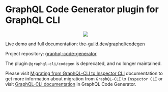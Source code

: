 # GraphQL Code Generator plugin for GraphQL CLI

<p align="center">
    <img src="https://github.com/dotansimha/graphql-code-generator/blob/master/logo.png?raw=true" />
</p>

Live demo and full documentation:
[the-guild.dev/graphql/codegen](https://the-guild.dev/graphql/codegen)

Project repository: [graphql-code-generator](https://github.com/dotansimha/graphql-code-generator)

The plugin `@graphql-cli/codegen` is deprecated, and no longer maintained.

Please visit
[Migrating from GraphQL-CLI to Inspector CLI](https://the-guild.dev/graphql/inspector/docs/migration-guides/from-graphql-cli)
documentation to get more information about migration from `GraphQL-CLI` to `Inspector CLI` or visit
[GraphQL-CLI documentation](../../website/src/pages/docs/guides/graphql-cli.mdx) in GraphQL Code
Generator.
